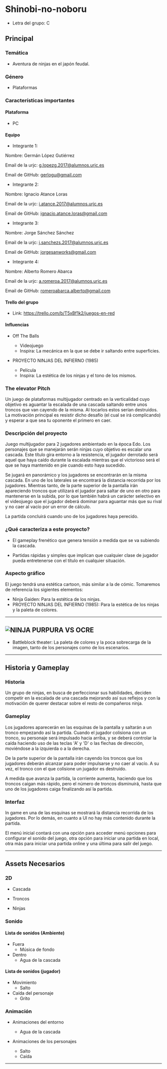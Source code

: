 # Shinobi-no-noboru
- Letra del grupo: C
## Principal
### Temática
- Aventura de ninjas en el japón feudal.
### Género
- Plataformas

### Características importantes
#### Plataforma 
- PC
#### Equipo

  - Integrante 1:
  
 Nombre: Germán López Gutiérrez

 Email de la urjc: g.lopezg.2017@alumnos.urjc.es

 Email de GitHub: gerlogu@gmail.com
 
- Integrante 2: 

 Nombre: Ignacio Atance Loras

 Email de la urjc: i.atance.2017@alumnos.urjc.es

 Email de GitHub: ignacio.atance.loras@gmail.com
 
- Integrante 3:

Nombre: Jorge Sánchez Sánchez

Email de la urjc: j.sanchezs.2017@alumnos.urjc.es

Email de GitHub: jorgesanworks@gmail.com

- Integrante 4:

Nombre: Alberto Romero Abarca

Email de la urjc: a.romeroa.2017@alumnos.urjc.es

Email de GitHub: romeroabarca.alberto@gmail.com

#### Trello del grupo

- Link: https://trello.com/b/T5xBf1k2/juegos-en-red

#### Influencias
- Off The Balls
	- Videojuego
  - Inspira: La mecánica en la que se debe ir saltando entre superficies.
  
- PROYECTO NINJAS DEL INFIERNO (1985)
	- Película
	- Inspira: La estética de los ninjas y el tono de los mismos.
	
### The elevator Pitch
Un juego de plataformas multijugador centrado en la verticalidad cuyo objetivo es aguantar la escalada de una cascada saltando entre unos troncos que van cayendo de la misma. Al tocarlos estos serían destruidos. La motivación principal es resistir dicho desafío (el cual se irá complicando) y esperar a que sea tu oponente el primero en caer.

### Descripción del proyecto

Juego multijugador para 2 jugadores ambientado en la época Edo. Los personajes que se manejarán serán ninjas cuyo objetivo es escalar una cascada. Este título gira entorno a la resistencia, el jugador derrotado será aquel que haya caído durante la escalada mientras que el victorioso será el que se haya mantenido en pie cuando esto haya sucedido.

Se jugará en panorámico y los jugadores se encontrarán en la misma cascada. En uno de los laterales se encontrará la distancia recorrida por los jugadores. Mientras tanto, de la parte superior de la pantalla irán apareciendo troncos que utilizará el jugador para saltar de uno en otro para mantenerse en la subida, por lo que también habrá un carácter selectivo en el videojuego que el jugador deberá dominar para aguantar más que su rival y no caer al vacío por un error de cálculo.

La partida concluirá cuando uno de los jugadores haya perecido.

### ¿Qué caracteriza a este proyecto?
- El gameplay frenético que genera tensión a medida que se va subiendo la cascada. 

- Partidas rápidas y simples que implican que cualquier clase de jugador pueda entretenerse con el título en cualquier situación.

### Aspecto gráfico
El juego tendrá una estética cartoon, más similar a la de cómic. Tomaremos de referencia los sigientes elementos:
- Ninja Gaiden: Para la estética de los ninjas.
- PROYECTO NINJAS DEL INFIERNO (1985): Para la estética de los ninjas y la paleta de colores.
----------------
![NINJA PURPURA VS OCRE](https://user-images.githubusercontent.com/55363746/66069292-5bfd1300-e54f-11e9-9330-ae21ebbc74be.png)
----------------
- Battleblock theater: La paleta de colores y la poca sobrecarga de la imagen, tanto de los personajes como de los escenarios.

--------------------

## Historia y Gameplay
### Historia

Un grupo de ninjas, en busca de perfeccionar sus habilidades, deciden competir en la escalada de una cascada mejorando así sus reflejos y con la motivación de querer destacar sobre el resto de compañeros ninja.

### Gameplay

Los jugadores aparecerán en las esquinas de la pantalla y saltarán a un tronco empezando así la partida. Cuando el jugador colisiona con un tronco, su personaje será impulsado hacia arriba, y se deberá controlar la caída haciendo uso de las teclas 'A' y 'D' o las flechas de dirección, moviéndose a la izquierda o a la derecha.

De la parte superior de la pantalla irán cayendo los troncos que los jugadores deberán alcanzar para poder impulsarse y no caer al vacío. A su vez, el tronco con el que colisione un jugador es destruido.

A medida que avanza la partida, la corriente aumenta, haciendo que los troncos caigan más rápido, pero el número de troncos disminuirá, hasta que uno de los jugadores caiga finalizando así la partida.

### Interfaz

In game en una de las esquinas se mostrará la distancia recorrida de los jugadores. Por lo demás, en cuanto a UI no hay más contenido durante la partida. 

El menú inicial contará con una opción para acceder menú opciones para configurar el sonido del juego, otra opción para iniciar una partida en local, otra más para iniciar una partida online y una última para salir del juego.

--------------------

## Assets Necesarios
### 2D
 - Cascada

 - Troncos

 - Ninjas 
 
### Sonido
#### Lista de sonidos (Ambiente)
- Fuera
	- Música de fondo
- Dentro
	- Agua de la cascada

#### Lista de sonidos (jugador)
- Movimiento
	- Salto
- Caída del personaje
	- Grito

### Animación
- Animaciones del entorno 
	- Agua de la cascada

- Animaciones de los personajes 
	- Salto
	- Caída

--------------

